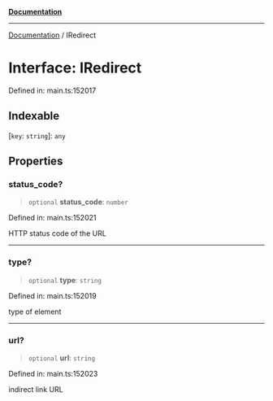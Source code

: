 [**Documentation**](../README.md)

***

[Documentation](../README.md) / IRedirect

# Interface: IRedirect

Defined in: main.ts:152017

## Indexable

\[`key`: `string`\]: `any`

## Properties

### status\_code?

> `optional` **status\_code**: `number`

Defined in: main.ts:152021

HTTP status code of the URL

***

### type?

> `optional` **type**: `string`

Defined in: main.ts:152019

type of element

***

### url?

> `optional` **url**: `string`

Defined in: main.ts:152023

indirect link URL
